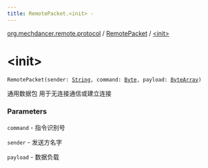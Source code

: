 ```yaml
---
title: RemotePacket.<init> - 
---
```


[org.mechdancer.remote.protocol](../index.html) / [RemotePacket](index.html) / [&lt;init&gt;](./-init-.html)

# &lt;init&gt;

`RemotePacket(sender: `[`String`](https://kotlinlang.org/api/latest/jvm/stdlib/kotlin/-string/index.html)`, command: `[`Byte`](https://kotlinlang.org/api/latest/jvm/stdlib/kotlin/-byte/index.html)`, payload: `[`ByteArray`](https://kotlinlang.org/api/latest/jvm/stdlib/kotlin/-byte-array/index.html)`)`

通用数据包
用于无连接通信或建立连接

### Parameters

`command` - 指令识别号

`sender` - 发送方名字

`payload` - 数据负载